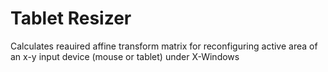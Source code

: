 Tablet Resizer
==============

Calculates reauired affine transform matrix for reconfiguring active
area of an x-y input device (mouse or tablet) under X-Windows
